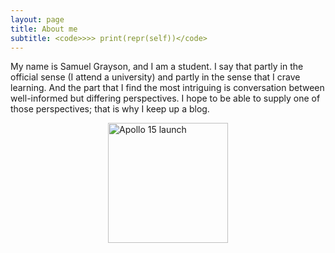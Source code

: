 ```yaml
---
layout: page
title: About me
subtitle: <code>>>> print(repr(self))</code>
---
```


My name is Samuel Grayson, and I am a student. I say that partly in the official
sense (I attend a university) and partly in the sense that I crave learning. And
the part that I find the most intriguing is conversation between well-informed
but differing perspectives. I hope to be able to supply one of those
perspectives; that is why I keep up a blog.

  <img src="{{ site.baseurl }}/img/Apollo_15_launch.jpg" alt="Apollo 15 launch" style="height: 2in; display: block; margin: auto;"/>
